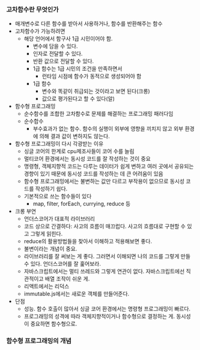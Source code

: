 ### 고차함수란 무엇인가
- 매개변수로 다른 함수를 받아서 사용하거나, 함수를 반환해주는 함수
- 고차함수가 가능하려면
  - 해당 언어에서 함구사 1급 시민이어야 함.
    - 변수에 담을 수 있다.
    - 인자로 전달할 수 있다.
    - 반환 값으로 전달할 수 있다.
    - 1급 함수는 1급 시민의 조건을 만족하면서
      - 런타임 시점에 함수가 동적으로 생성되어야 함
    - 1급 함수
      - 변수와 똑같이 취급되는 것이라고 보면 된다(크롱)
      - 값으로 평가된다고 할 수 있다(알)
- 함수형 프로그래밍
  - 순수함수를 조합한 고차함수로 문제를 해결하는 프로그래밍 패러다임
  - 순수합수
    - 부수효과가 없는 함수. 함수의 실행이 외부에 영향을 끼치지 않고 외부 환경에 의해 결과 값이 변하지도 않는다.
- 함수형 프로그래밍이 다시 각광받는 이유
  - 싱글 코어의 한계로 cpu제조사들이 코어 수를 늘림
  - 멀티코어 환경에서는 동시성 코드를 잘 작성하는 것이 중요
  - 명령형, 객체지향적 코드는 다루는 데이터가 쉽게 변하고 여러 곳에서 공유되는 경향이 있기 때문에 동시성 코드를 작성하는 데 큰 어려움이 있음
  - 함수형 프로그래밍에서는 불변하는 값만 다르고 부작용이 없으므로 동시성 코드를 작성하기 쉽다.
  - 기본적으로 쓰는 함수들이 있다
    - map, filter, forEach, currying, reduce 등
- 크롱 부연
  - 언더스코어가 대표적 라이브러리
  - 코드 상으로 간결하다: 사고의 흐름이 매끄럽다. 사고의 흐름대로 구현할 수 있고 그렇게 읽힌다.
  - reduce의 활용방법들을 찾아서 이해하고 적용해보면 좋다.
  - 불변이라는 개념이 중요.
  - 라이브러리를 잘 써보는 게 좋다. 그러면서 이해되면 나의 코드를 그렇게 만들 수 있다. 언더스코어를 잘 훑어보라.
  - 자바스크립트에서는 멀티 쓰레드와 그렇게 연관이 없다. 자바스크립트에선 직관적이고 배열 조작이 쉬운 게.
  - 리액트에서는 리덕스
  - immutable.js에서는 새로운 객체를 만들어준다.
- 단점
  - 성능. 함수 호출이 많아서 싱글 코어 환경에서는 명령형 프로그래밍이 빠르다.
  - 프로그래밍의 성격에 따라 객체지향적이거나 함수형으로 결정하는 게. 동시성이 중요하면 함수형으로.

### 함수형 프로그래밍의 개념